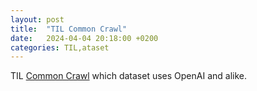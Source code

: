 ```yaml
---
layout: post
title:  "TIL Common Crawl"
date:   2024-04-04 20:18:00 +0200
categories: TIL,ataset
---
```

TIL [Common Crawl](https://commoncrawl.org) which dataset uses OpenAI and alike.